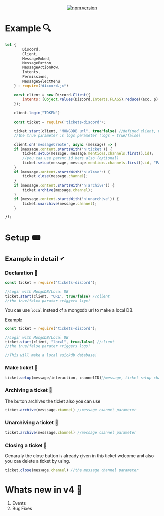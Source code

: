<div align="center">
  <br />
  <p>
    <a href="https://www.npmjs.com/package/tickets-discord"><img src="https://img.shields.io/npm/v/tickets-discord.svg?maxAge=3600" alt="npm version" /></a>
  </p>
</div>

# Example 🔍
```js
let {
        Discord,
        Client,
        MessageEmbed,
        MessageButton,
        MessageActionRow,
        Intents,
        Permissions,
        MessageSelectMenu
    } = require("discord.js")
    
    const client = new Discord.Client({
        intents: [Object.values(Discord.Intents.FLAGS).reduce((acc, p) => acc | p, 0)]
    });
    
    client.login("TOKEN")
    
    const ticket = require('tickets-discord');
    
    ticket.start(client, "MONGODB url", true/false) //defined client, mongodb url 
    //the true parameter is logs parameter (logs = true/false)

    client.on('messageCreate', async (message) => {
    if (message.content.startsWith('n!ticket')) {
        ticket.setup(message, message.mentions.channels.first().id);
        //you can use parent id here also (optional)
        ticket.setup(message, message.mentions.channels.first().id, "Parent ID");
    }
    if (message.content.startsWith('n!close')) {
        ticket.close(message.channel);
    }
    if (message.content.startsWith('n!archive')) {
        ticket.archive(message.channel);
    }
    if (message.content.startsWith('n!unarchive')) {
        ticket.unarchive(message.channel);
    }

});
```

# Setup 🎟

## Example in detail ✔
### Declaration 📢
```js
const ticket = require('tickets-discord');

//Login with MongoDB/Local DB
ticket.start(client, "URL", true/false) //client
//the true/false parater triggers logs!
```
You can use `local` instead of a mongodb url to make a local DB.

Example 
```js
const ticket = require('tickets-discord');

//Login with MongoDB/Local DB
ticket.start(client, "local", true/false) //client
//the true/false parater triggers logs!

//This will make a local quickdb database!
```
### Make ticket 🎫

```js
ticket.setup(message/interaction, channelID)//message, ticket setup channel id
```
### Archiving a ticket 🎫
The button archives the ticket also you can use 

```js
ticket.archive(messsage.channel) //message channel parameter
```

### Unarchiving a ticket 🎫

```js
ticket.archive(messsage.channel) //message channel parameter
```
### Closing a ticket 🎫
Genarally the close button is already given in this ticket welcome and also you can delete a ticket by using.

```js
ticket.close(message.channel) //the message channel parameter
```

# Whats new in v4 🎉
1. Events 
2. Bug Fixes